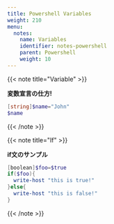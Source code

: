 ```yaml
---
title: Powershell Variables
weight: 210
menu:
  notes:
    name: Variables
    identifier: notes-powershell
    parent: Powershell
    weight: 10
---
```


<!-- Variable -->
{{< note title="Variable" >}}

**変数宣言の仕方!**

```powershell
[string]$name="John"
$name
```

{{< /note >}}

<!-- If -->
{{< note title="If" >}}

**if文のサンプル**

```powershell
[boolean]$foo=$true
if($foo){
  write-host "this is true!"
}else{
  write-host "this is false!"
}
```

{{< /note >}}